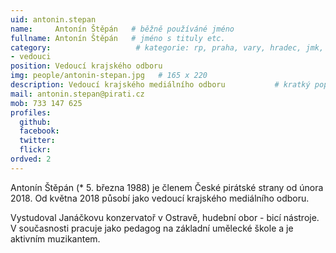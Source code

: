 ```yaml
---
uid: antonin.stepan
name:     Antonín Štěpán   # běžně používáné jméno
fullname: Antonín Štěpán   # jméno s tituly etc.
category:                   # kategorie: rp, praha, vary, hradec, jmk, senat
- vedouci
position: Vedoucí krajského odboru
img: people/antonin-stepan.jpg   # 165 x 220
description: Vedoucí krajského mediálního odboru           # kratký popis, max 160 znaků
mail: antonin.stepan@pirati.cz
mob: 733 147 625
profiles:
  github:                 
  facebook:
  twitter:      
  flickr:
ordved: 2
---
```

Antonín Štěpán (* 5. března 1988) je členem České pirátské strany od února 2018. Od května 2018 působí jako vedoucí krajského mediálního odboru.

Vystudoval Janáčkovu konzervatoř v Ostravě, hudební obor - bicí nástroje. V současnosti pracuje jako pedagog na základní umělecké škole a je aktivním muzikantem.